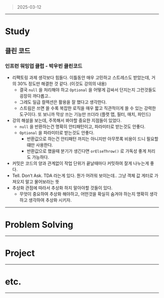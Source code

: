> 2025-03-12
> 

---

# Study

## 클린 코드

### 인프런 워밍업 클럽 - 박우빈 클린코드

- 리팩토링 과제 생각보다 힘들다. 이틀동안 매우 고민하고 스트레스도 받았는데, 거의 30% 정도만 해결한 것 같다. (이것도 강의의 내용)
    - 결국 `null` 을 처리해야 하고 `Optional` 을 어떻게 감싸서 던지는지 그런것들도 굉장히 까다롭고..
    - 그레도 일급 컬렉션은 활용을 잘 했다고 생각한다.
    - 스트림은 쓰면 쓸 수록 복잡한 로직을 매우 짧고 직관적이게 쓸 수 있는 강력한 도구이다. 또 보니까 막상 쓰는 기능만 쓰더라 (플랫 맵, 필터, 매치, 파인드)
- 강의 해설을 보는데, 주목해서 봐야할 중요한 지점들이 있었다.
    - `null` 을 반환하는건 명확히 안티패턴이고, 파라미터로 받는것도 안좋다.
    - `Optional` 을 파라미터로 받는것도 안좋다.
        - 반환값으로 하는건 안티패턴 까지는 아니지만 아무쪼록 비용이 드니 필요할떄만 사용한다.
        - 반환값으로 했을때 분기가 생긴다면 `orElseThrow()` 로 가독성 좋게 처리도 가능하다.
- 커밋은 코드의 양과 관계없이 작업 단위가 끝날때마다 커밋하여 잘게 나누는게 좋다.
- Tell. Don’t Ask. TDA 라는게 있다. 뭔가 어려워 보이는데.. 그냥 객체 값 게터로 가져오지 말고 물어보라는 뜻
- 추상화 관점에 따라서 추상화 하지 말아야할 것들이 있다.
    - 무엇이 중요하여 추상화 해야하고, 어떤것을 확실히 숨겨야 하는지 명확히 생각하고 생각하여 추상화 시키자.

---

# Problem Solving

---

# Project

---

# etc.

---
